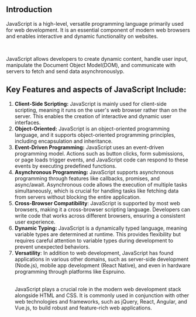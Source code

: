 <h2>Introduction</h2>

<p>JavaScript is a high-level, versatile programming language primarily used for web development. It is an essential component of modern web browsers and enables interactive and dynamic functionality on websites.</p>
<br>

<p>JavaScript allows developers to create dynamic content, handle user input, manipulate the Document Object Model(DOM), and communicate with servers to fetch and send data asynchronouslyp.</p>

<h2>Key Features and aspects of JavaScript Include: </h2>

<ol>
<li><strong>Client-Side Scripting:</strong> JavaScript is mainly used for client-side scripting, meaning it runs on the user's web browser rather than on the server. This enables the creation of interactive and dynamic user interfaces.</li>
<li><strong>Object-Oriented:</strong> JavaScript is an object-oriented programming language, and it supports object-oriented programming principles, including encapsulation and inheritance.</li>
<li><strong>Event-Driven Programming:</strong> JavaScript uses an event-driven programming model. Actions such as button clicks, form submissions, or page loads trigger events, and JavaScript code can respond to these events by executing predefined functions.</li>
<li><strong>Asynchronous Programming:</strong> JavaScript supports asynchronous programming through features like callbacks, promises, and async/await. Asynchronous code allows the execution of multiple tasks simultaneously, which is crucial for handling tasks like fetching data from servers without blocking the entire application.</li>
<li><strong>Cross-Browser Compatibility</strong>: JavaScript is supported by most web browsers, making it a cross-browser scripting language. Developers can write code that works across different browsers, ensuring a consistent user experience.</li>
<li><strong>Dynamic Typing:</strong> JavaScript is a dynamically typed language, meaning variable types are determined at runtime. This provides flexibility but requires careful attention to variable types during development to prevent unexpected behaviors.</li>
<li><strong>Versatility</strong>: In addition to web development, JavaScript has found applications in various other domains, such as server-side development (Node.js), mobile app development (React Native), and even in hardware programming through platforms like Espruino.</li>
<br>
<p>JavaScript plays a crucial role in the modern web development stack alongside HTML and CSS. It is commonly used in conjunction with other web technologies and frameworks, such as jQuery, React, Angular, and Vue.js, to build robust and feature-rich web applications.</p>
</ol>